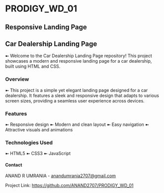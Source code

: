 # PRODIGY_WD_01

## Responsive Landing Page

## Car Dealership Landing Page

➼ Welcome to the Car Dealership Landing Page repository! This project showcases a modern and responsive landing page for a car dealership, built using HTML and CSS.

### Overview
➼ This project is a simple yet elegant landing page designed for a car dealership. It features a sleek and responsive design that adapts to various screen sizes, providing a seamless user experience across devices.


### Features
➼ Responsive design
➼ Modern and clean layout
➼ Easy navigation
➼ Attractive visuals and animations


### Technologies Used
➼ HTML5
➼ CSS3
➼ JavaScript


#### Contact
ANAND R UMRANIA - anandumrania2707@gmail.com

Project Link: https://github.com/ANAND2707/PRODIGY_WD_01

